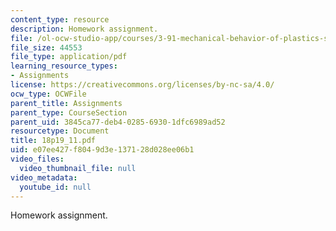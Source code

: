 ```yaml
---
content_type: resource
description: Homework assignment.
file: /ol-ocw-studio-app/courses/3-91-mechanical-behavior-of-plastics-spring-2007/e07ee427f8049d3e137128d028ee06b1_18p19_11.pdf
file_size: 44553
file_type: application/pdf
learning_resource_types:
- Assignments
license: https://creativecommons.org/licenses/by-nc-sa/4.0/
ocw_type: OCWFile
parent_title: Assignments
parent_type: CourseSection
parent_uid: 3845ca77-deb4-0285-6930-1dfc6989ad52
resourcetype: Document
title: 18p19_11.pdf
uid: e07ee427-f804-9d3e-1371-28d028ee06b1
video_files:
  video_thumbnail_file: null
video_metadata:
  youtube_id: null
---
```

Homework assignment.